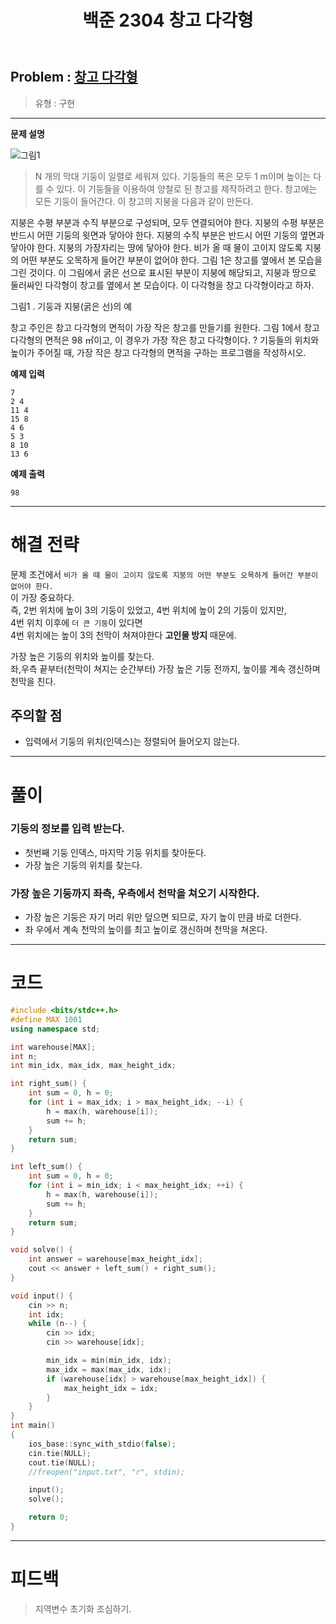 ﻿---
title: 백준 2304 창고 다각형
categories:
- PS

tags:
- baekjoon
- PS
- Problem Solve
- KOI
- 구현
---


## Problem : [창고 다각형](https://www.acmicpc.net/problem/2304)
> 유형 : 구현

---


**문제 설명**

![그림1](https://www.acmicpc.net/JudgeOnline/upload/201011/cd.png)

> N 개의 막대 기둥이 일렬로 세워져 있다. 기둥들의 폭은 모두 1 m이며 높이는 다를 수 있다. 이 기둥들을 이용하여 양철로 된 창고를 제작하려고 한다. 창고에는 모든 기둥이 들어간다. 이 창고의 지붕을 다음과 같이 만든다.
>
지붕은 수평 부분과 수직 부분으로 구성되며, 모두 연결되어야 한다.
지붕의 수평 부분은 반드시 어떤 기둥의 윗면과 닿아야 한다.
지붕의 수직 부분은 반드시 어떤 기둥의 옆면과 닿아야 한다.
지붕의 가장자리는 땅에 닿아야 한다.
비가 올 때 물이 고이지 않도록 지붕의 어떤 부분도 오목하게 들어간 부분이 없어야 한다.
그림 1은 창고를 옆에서 본 모습을 그린 것이다. 이 그림에서 굵은 선으로 표시된 부분이 지붕에 해당되고, 지붕과 땅으로 둘러싸인 다각형이 창고를 옆에서 본 모습이다. 이 다각형을 창고 다각형이라고 하자.

>
그림1 . 기둥과 지붕(굵은 선)의 예
>
창고 주인은 창고 다각형의 면적이 가장 작은 창고를 만들기를 원한다. 그림 1에서 창고 다각형의 면적은 98 ㎡이고, 이 경우가 가장 작은 창고 다각형이다.
?
기둥들의 위치와 높이가 주어질 때, 가장 작은 창고 다각형의 면적을 구하는 프로그램을 작성하시오.

**예제 입력**

```
7
2 4
11 4
15 8
4 6
5 3
8 10
13 6
```

**예제 출력**

```
98
```

---


# 해결 전략

> 
문제 조건에서 `비가 올 때 물이 고이지 않도록 지붕의 어떤 부분도 오목하게 들어간 부분이 없어야 한다.`  
이 가장 중요하다.  
즉, 2번 위치에 높이 3의 기둥이 있었고, 4번 위치에 높이 2의 기둥이 있지만,  
4번 위치 이후에 `더 큰 기둥`이 있다면  
4번 위치에는 높이 3의 천막이 쳐져야한다 **고인물 방지** 때문에.  
>
가장 높은 기둥의 위치와 높이를 찾는다.  
좌,우측 끝부터(천막이 쳐지는 순간부터) 가장 높은 기둥 전까지, 높이를 계속 갱신하며 천막을 친다.


## 주의할 점

* 입력에서 기둥의 위치(인덱스)는 정렬되어 들어오지 않는다.


---



# 풀이

### 기둥의 정보를 입력 받는다.
* 첫번째 기둥 인덱스, 마지막 기둥 위치를 찾아둔다.
* 가장 높은 기둥의 위치를 찾는다.


### 가장 높은 기둥까지 좌측, 우측에서 천막을 쳐오기 시작한다.
* 가장 높은 기둥은 자기 머리 위만 덮으면 되므로, 자기 높이 만큼 바로 더한다.
* 좌 우에서 계속 천막의 높이를 최고 높이로 갱신하며 천막을 쳐온다.


---

# 코드

```c++
#include <bits/stdc++.h>
#define MAX 1001
using namespace std;

int warehouse[MAX];
int n;
int min_idx, max_idx, max_height_idx;

int right_sum() {
    int sum = 0, h = 0;
    for (int i = max_idx; i > max_height_idx; --i) {
        h = max(h, warehouse[i]);
        sum += h;
    }
    return sum;
}

int left_sum() {
    int sum = 0, h = 0;
    for (int i = min_idx; i < max_height_idx; ++i) {
        h = max(h, warehouse[i]);
        sum += h;
    }
    return sum;
}

void solve() {
    int answer = warehouse[max_height_idx];
    cout << answer + left_sum() + right_sum();
}

void input() {
    cin >> n;
    int idx;
    while (n--) {
        cin >> idx;
        cin >> warehouse[idx];

        min_idx = min(min_idx, idx);
        max_idx = max(max_idx, idx);
        if (warehouse[idx] > warehouse[max_height_idx]) {
            max_height_idx = idx;
        }
    }
}
int main()
{
    ios_base::sync_with_stdio(false);
    cin.tie(NULL);
    cout.tie(NULL);
    //freopen("input.txt", "r", stdin);

    input();
    solve();

    return 0;
}
```


---


# 피드백


> 지역변수 초기화 조심하기.